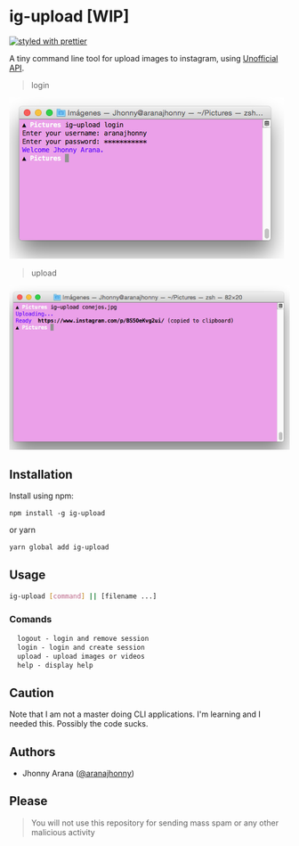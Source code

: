 # ig-upload [WIP]

[![styled with prettier](https://img.shields.io/badge/styled_with-prettier-ff69b4.svg)](https://github.com/prettier/prettier)

A tiny command line tool for upload images to instagram, using [Unofficial API](https://github.com/huttarichard/instagram-private-api/).

>login

![](static/screen2.png)

>upload

![](static/screen1.png)

## Installation

Install using npm:
```
npm install -g ig-upload
```
or yarn
```
yarn global add ig-upload
```
## Usage

```bash
ig-upload [command] || [filename ...]
```
### Comands
```
  logout - login and remove session
  login - login and create session
  upload - upload images or videos
  help - display help
```
## Caution

Note that I am not a master doing CLI applications. I'm learning and I needed this. Possibly the code sucks.

## Authors

- Jhonny Arana ([@aranajhonny](https://twitter.com/aranajhonny))

## Please

> You will not use this repository for sending mass spam or any other malicious activity
